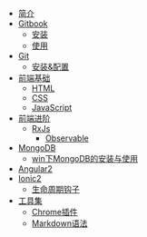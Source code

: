 * [简介](README.md)
* [Gitbook](GitBook/README.md)
  * [安装](GitBook/安装.md)
  * [使用](GitBook/使用.md)
* [Git](Git/README.md)
  * [安装&配置](Git/安装&配置.md)
* [前端基础](前端基础/README.md)
  * [HTML](前端基础/HTML/README.md)
  * [CSS](前端基础/CSS/README.md)
  * [JavaScript](前端基础/JavaScript/README.md)
* [前端进阶]()
  * [RxJs](前端进阶/RxJs/README.md)
    * [Observable](前端进阶/RxJs/Observable.md)
* [MongoDB](MongoDB/README.md)
  * [win下MongoDB的安装与使用](MongoDB/win下MongoDB的安装与使用.md)
* [Angular2]()
* [Ionic2](Ionic2/README.md)
  * [生命周期钩子](Ionic2/生命周期钩子.md)
* [工具集](工具集/README.md)
  * [Chrome插件](工具集/Chrome插件.md)
  * [Markdown语法](工具集/Markdown语法.md)